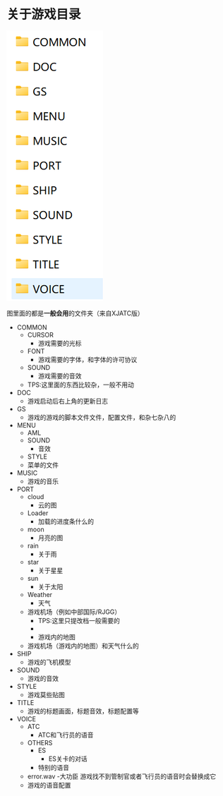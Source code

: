 # 关于游戏目录
![alt text](图片/image.png)

图里面的都是**一般会用**的文件夹（来自XJATC版）
- COMMON
    - CURSOR
        - 游戏需要的光标
    - FONT
        - 游戏需要的字体，和字体的许可协议
    - SOUND
        - 游戏需要的音效
    - TPS:这里面的东西比较杂，一般不用动
- DOC
    - 游戏启动后右上角的更新日志
- GS
    - 游戏的游戏的脚本文件文件，配置文件，和杂七杂八的
- MENU
    - AML 
    - SOUND
        - 音效
    - STYLE
    - 菜单的文件
- MUSIC
    - 游戏的音乐
- PORT
    - cloud
        - 云的图
    - Loader
        - 加载的进度条什么的
    - moon
        - 月亮的图
    - rain
        - 关于雨
    - star
        - 关于星星
    - sun
        - 关于太阳
    - Weather
        - 天气
    - 游戏机场（例如中部国际/RJGG）
        - TPS:这里只提改档一般需要的
        -
        - 游戏内的地图
    - 游戏机场（游戏内的地图）和天气什么的
- SHIP
    - 游戏的飞机模型
- SOUND
    - 游戏的音效
- STYLE
    - 游戏莫些贴图
- TITLE
    - 游戏的标题画面，标题音效，标题配置等
- VOICE
    - ATC
        - ATC和飞行员的语音
    - OTHERS
        - ES
            - ES关卡的对话
        - 特别的语音
    - error.wav
        -大功臣 游戏找不到管制官或者飞行员的语音时会替换成它
    - 游戏的语音配置